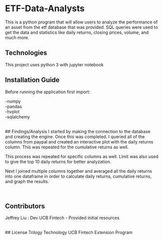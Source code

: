 # ETF-Data-Analysts

This is a python program that will allow users to analyze the performance of an asset from the etf database that was provided. SQL queries were used to get the data and statistics like daily returns, closing prices, volume, and much more.
<br />
## Technologies

This project uses python 3 with jupyter notebook
<br />

## Installation Guide

Before running the application first import:<br />

-numpy<br />
-pandas<br />
-hvplot<br />
-sqlalchemy<br />


<br />
## Findings/Analysis 
I started by making the connection to the database and creating the engine. Once this was completed. I queried all of the columns from paypal and created an interactive plot with the daily returns column. This was repeated for the cumulative returns as well. <br />

This process was repeated for specific columns as well. Limit was also used to give the top 10 daily returns for better analyzation.<br />

Next I joined multiple columns together and averaged all the daily returns into one dataframe in order to calculate daily returns, cumulative returns, and graph the results. 

<br />


## Contributors

Jeffrey Liu : Dev
UCB Fintech - Provided initial resources

<br />
## License
Trilogy Technology 
UCB Fintech Extension Program



